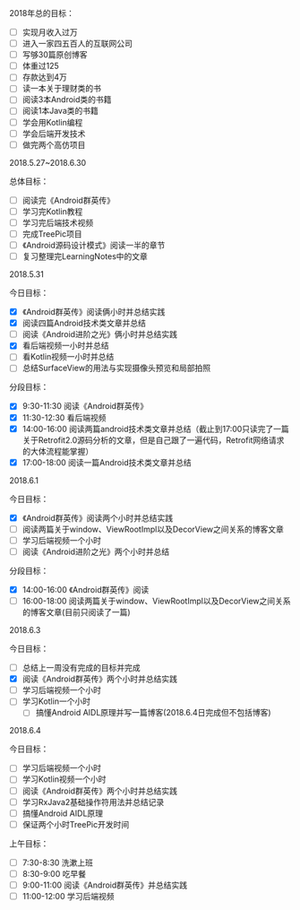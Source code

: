 2018年总的目标：

- [ ] 实现月收入过万
- [ ] 进入一家四五百人的互联网公司
- [ ] 写够30篇原创博客
- [ ] 体重过125
- [ ] 存款达到4万
- [ ] 读一本关于理财类的书
- [ ] 阅读3本Android类的书籍
- [ ] 阅读1本Java类的书籍
- [ ] 学会用Kotlin编程
- [ ] 学会后端开发技术
- [ ] 做完两个高仿项目

2018.5.27~2018.6.30

总体目标：

- [ ] 阅读完《Android群英传》
- [ ] 学习完Kotlin教程
- [ ] 学习完后端技术视频
- [ ] 完成TreePic项目
- [ ] 《Android源码设计模式》阅读一半的章节
- [ ] 复习整理完LearningNotes中的文章

2018.5.31

今日目标：

- [x] 《Android群英传》阅读俩小时并总结实践
- [x] 阅读四篇Android技术类文章并总结
- [ ] 阅读《Android进阶之光》俩小时并总结实践
- [x] 看后端视频一小时并总结
- [ ] 看Kotlin视频一小时并总结
- [ ] 总结SurfaceView的用法与实现摄像头预览和局部拍照

分段目标：

- [x] 9:30-11:30 阅读《Android群英传》
- [x] 11:30-12:30 看后端视频
- [x] 14:00-16:00 阅读两篇android技术类文章并总结（截止到17:00只读完了一篇关于Retrofit2.0源码分析的文章，但是自己跟了一遍代码，Retrofit网络请求的大体流程能掌握）
- [x] 17:00-18:00 阅读一篇Android技术类文章并总结

2018.6.1

今日目标：

- [x] 《Android群英传》阅读两个小时并总结实践
- [ ] 阅读两篇关于window、ViewRootImpl以及DecorView之间关系的博客文章
- [ ] 学习后端视频一个小时
- [ ] 阅读《Android进阶之光》两个小时并总结

分段目标：

- [x] 14:00-16:00 《Android群英传》阅读
- [ ] 16:00-18:00 阅读两篇关于window、ViewRootImpl以及DecorView之间关系的博客文章(目前只阅读了一篇)

2018.6.3

今日目标：

- [ ] 总结上一周没有完成的目标并完成
- [x] 阅读《Android群英传》两个小时并总结实践
- [ ] 学习后端视频一个小时
- [ ] 学习Kotlin一个小时
  - [ ] 搞懂Android AIDL原理并写一篇博客(2018.6.4日完成但不包括博客)

2018.6.4

今日目标：

- [ ] 学习后端视频一个小时
- [ ] 学习Kotlin视频一个小时
- [ ] 阅读《Android群英传》两个小时并总结实践
- [ ] 学习RxJava2基础操作符用法并总结记录
- [ ] 搞懂Android AIDL原理
- [ ] 保证两个小时TreePic开发时间

上午目标：

- [ ] 7:30-8:30 洗漱上班
- [ ] 8:30-9:00 吃早餐
- [ ] 9:00-11:00 阅读《Android群英传》并总结实践
- [ ] 11:00-12:00 学习后端视频
